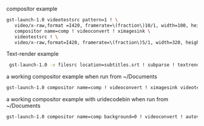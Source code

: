 compositor example
```sh
gst-launch-1.0 videotestsrc pattern=1 ! \
   video/x-raw,format =I420, framerate=\(fraction\)10/1, width=100, height=100 ! \
   compositor name=comp ! videoconvert ! ximagesink \
   videotestsrc ! \
   video/x-raw,format=I420, framerate=\(fraction\)5/1, width=320, height=240 ! comp.
```

Text-render example
```sh
 gst-launch-1.0 -v filesrc location=subtitles.srt ! subparse ! textrender ! videoconvert ! autovideosink
```

a working compositor example when run from ~/Documents
```sh
gst-launch-1.0 compositor name=comp ! videoconvert ! ximagesink videotestsrc ! video/x-raw, width=1920, height=1080, framerate=\(fraction\)60/1 ! comp. filesrc location=subtitles.srt ! subparse ! textrender ! video/x-raw, width=1920, height=1080, framerate=\(fraction\)60/1 ! comp.
```

a working compositor example with uridecodebin when run from ~/Documents
```sh
gst-launch-1.0 compositor name=comp background=0 ! videoconvert ! autovideosink uridecodebin uri=https://gstreamer.freedesktop.org/data/media/sintel_cropped_multilingual.webm ! videoscale ! comp. filesrc location=subtitles.srt ! subparse ! textrender ! video/x-raw, width=1020, height=436 ! comp. 
```

